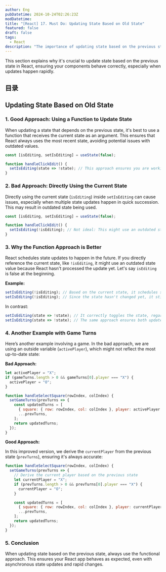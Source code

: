 ```yaml
---
author: Eng
pubDatetime: 2024-10-24T02:26:23Z
modDatetime:
title: "[React] 17. Must Do: Updating State Based on Old State"
featured: false
draft: false
tags:
  - React
description: "The importance of updating state based on the previous state to ensure correct behavior in React."
---
```


This section explains why it's crucial to update state based on the previous state in React, ensuring your components behave correctly, especially when updates happen rapidly.

## 目录

## Updating State Based on Old State

### 1. Good Approach: Using a Function to Update State

When updating a state that depends on the previous state, it's best to use a function that receives the current state as an argument. This ensures that React always uses the most recent state, avoiding potential issues with outdated values.

```jsx
const [isEditing, setIsEditing] = useState(false);

function handleClickEdit() {
  setIsEditing(state => !state); // This approach ensures you are working with the latest state.
}
```

### 2. Bad Approach: Directly Using the Current State

Directly using the current state (`isEditing`) inside `setIsEditing` can cause issues, especially when multiple state updates happen in quick succession. This may result in outdated state being used.

```jsx
const [isEditing, setIsEditing] = useState(false);

function handleClickEdit() {
  setIsEditing(!isEditing); // Not ideal: This might use an outdated state value.
}
```

### 3. Why the Function Approach is Better

React schedules state updates to happen in the future. If you directly reference the current state, like `!isEditing`, it might use an outdated state value because React hasn't processed the update yet. Let's say `isEditing` is false at the beginning.

**Example:**

```jsx
setIsEditing(!isEditing); // Based on the current state, it schedules setting to true.
setIsEditing(!isEditing); // Since the state hasn't changed yet, it still schedules setting to true again.
```

In contrast:

```jsx
setIsEditing(state => !state); // It correctly toggles the state, regardless of the current state.
setIsEditing(state => !state); // The same approach ensures both updates are processed correctly.
```

### 4. Another Example with Game Turns

Here’s another example involving a game. In the bad approach, we are using an outside variable (`activePlayer`), which might not reflect the most up-to-date state:

**Bad Approach:**

```jsx
let activePlayer = "X";
if (gameTurns.length > 0 && gameTurns[0].player === "X") {
  activePlayer = "O";
}

function handleSelectSquare(rowIndex, colIndex) {
  setGameTurns(prevTurns => {
    const updatedTurns = [
      { square: { row: rowIndex, col: colIndex }, player: activePlayer }, // Bad: Using an outside variable.
      ...prevTurns,
    ];
    return updatedTurns;
  });
}
```

**Good Approach:**

In this improved version, we derive the `currentPlayer` from the previous state (`prevTurns`), ensuring it's always accurate:

```jsx
function handleSelectSquare(rowIndex, colIndex) {
  setGameTurns(prevTurns => {
    // Derive the current player based on the previous state
    let currentPlayer = "X";
    if (prevTurns.length > 0 && prevTurns[0].player === "X") {
      currentPlayer = "O";
    }

    const updatedTurns = [
      { square: { row: rowIndex, col: colIndex }, player: currentPlayer }, // Good: Using the derived currentPlayer.
      ...prevTurns,
    ];
    return updatedTurns;
  });
}
```

### 5. Conclusion

When updating state based on the previous state, always use the functional approach. This ensures your React app behaves as expected, even with asynchronous state updates and rapid changes.
